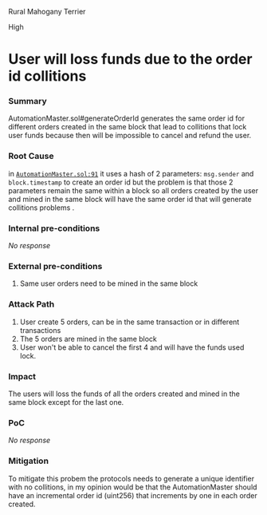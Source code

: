Rural Mahogany Terrier

High

# User will loss funds due to the order id collitions

### Summary

AutomationMaster.sol#generateOrderId generates the same order id for different orders created in the same block that lead to collitions that lock user funds because then will be impossible to cancel and refund the user. 

### Root Cause

in [`AutomationMaster.sol:91`](https://github.com/sherlock-audit/2024-11-oku/blob/main/oku-custom-order-types/contracts/automatedTrigger/AutomationMaster.sol#L90) it uses a hash of 2 parameters: `msg.sender` and `block.timestamp` to create an order id but the problem is that those 2 parameters remain the same within a block so all orders created by the user and mined in the same block will have the same order id that will generate collitions problems . 

### Internal pre-conditions

_No response_

### External pre-conditions

1. Same user orders need to be mined in the same block

### Attack Path

1. User create 5 orders, can be in the same transaction or in different transactions
2. The 5 orders are mined in the same block
3. User won't be able to cancel the first 4 and will have the funds used lock.

### Impact

The users will loss the funds  of all the orders created and mined in the same block except for the last one. 

### PoC

_No response_

### Mitigation

To mitigate this probem the protocols needs to generate a unique identifier with no collitions, in my opinion would be that the AutomationMaster should have an incremental order id (uint256) that increments by one in each order created.